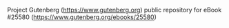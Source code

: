 Project Gutenberg (https://www.gutenberg.org) public repository for eBook #25580 (https://www.gutenberg.org/ebooks/25580)
